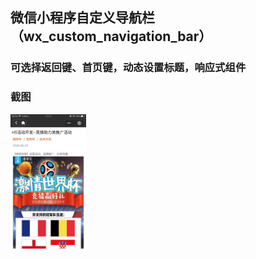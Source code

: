 ## 微信小程序自定义导航栏（wx_custom_navigation_bar）
### 可选择返回键、首页键，动态设置标题，响应式组件

### 截图
<img src="./screenshot/WechatIMG249.jpeg" width="24%"></img>

